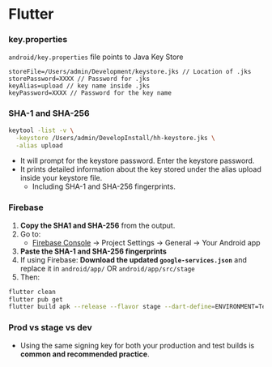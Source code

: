 # Flutter

### key.properties

`android/key.properties` file points to Java Key Store

```text
storeFile=/Users/admin/Development/keystore.jks // Location of .jks
storePassword=XXXX // Password for .jks
keyAlias=upload // key name inside .jks
keyPassword=XXXX // Password for the key name
```

### SHA-1 and SHA-256

```bash
keytool -list -v \
  -keystore /Users/admin/DevelopInstall/hh-keystore.jks \
  -alias upload
```

- It will prompt for the keystore password. Enter the keystore password.
- It prints detailed information about the key stored under the alias upload inside your keystore file.
  - Including SHA-1 and SHA-256 fingerprints.

### Firebase

1. **Copy the SHA1 and SHA-256** from the output.
2. Go to:
   * [Firebase Console](https://console.firebase.google.com/) → Project Settings → General → Your Android app
3. **Paste the SHA-1 and SHA-256 fingerprints**
4. If using Firebase: **Download the updated `google-services.json`** and replace it in `android/app/` OR `android/app/src/stage`
5. Then:

```bash
flutter clean
flutter pub get
flutter build apk --release --flavor stage --dart-define=ENVIRONMENT=Test
```

### Prod vs stage vs dev

- Using the same signing key for both your production and test builds is **common and recommended practice**.
